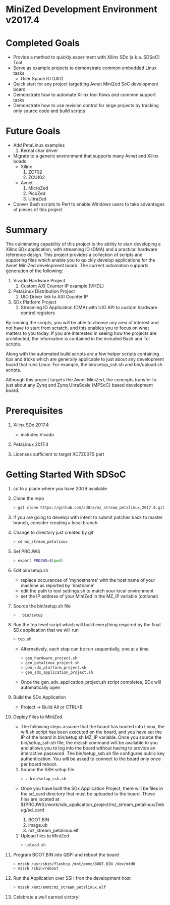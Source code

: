 # MiniZed Development Environment v2017.4

# Completed Goals 
* Provide a method to quickly experiment with Xilinx SDx (a.k.a. SDSoC) Tool
* Serve as example projects to demonstrate common embedded Linux tasks
  * User Space IO (UIO)
* Quick start for any project targetting Avnet MiniZed SoC development board
* Demonstrate how to automate Xilinx tool flows and common support tasks
* Demonstrate how to use revision control for large projects by tracking only source code and build scripts

# Future Goals
* Add PetaLinux examples
  1. Kernal char driver
* Migrate to a generic environment that supports many Avnet and Xilinx boads
  * Xilinx
    1. ZC702
    1. ZCU102
  * Avnet
    1. MicroZed
    1. PicoZed
    1. UltraZed
* Conver Bash scripts to Perl to enable Windows users to take advantages of pieces of this project    

# Summary
The culminating capability of this project is the ability to start developing a Xilinx SDx application, with streaming IO (DMA) and a practical hardware reference design. This project provides a collection of scripts and supporing files which enable you to quickly develop applications for the Avnet MiniZed development board. The current automation supports generation of the following:

1. Vivado Hardware Project
   1. Custom AXI Counter IP example (VHDL)
1. PetaLinux Distribution Project
   1. UIO Driver link to AXI Counter IP
1. SDx Platform Project
   1. Streaming IO Application (DMA) with UIO API to custom hardware control registers
   
By running the scripts, you will be able to choose any area of interest and not have to start from scratch, and this enables you to focus on what matters to you today. If you are interested in seeing how the projects are architected, the information is contained in the included Bash and Tcl scripts.  

Along with the automated build scripts are a few helper scripts containing tips and tricks which are generally applicable to just about any development board that runs Linux. For example, the bin/setup_ssh.sh and bin/upload.sh scripts.

Although this project targets the Avnet MiniZed, the concepts transfer to just about any Zynq and Zynq UltraScale (MPSoC) based development board.

# Prerequisites

1. Xilinx SDx 2017.4 
   - includes Vivado
   
1. PetaLinux 2017.4 

1. Licenses sufficient to target XC7Z007S part

# Getting Started With SDSoC

1. cd to a place where you have 20GB available

1. Clone the repo
   ```sh
   > git clone https://github.com/ad0rx/mz_stream_petalinux_2017.4.git mz_stream_petalinux --depth 1
   ```

1. If you are going to develop with intent to submit patches back to master branch, 
   consider creating a local branch

1. Change to directory just created by git
   ```sh
   > cd mz_stream_petalinux
   ```

5. Set PROJWS
   ```sh
   > export PROJWS=$(pwd)
   ```

1. Edit bin/setup.sh
   - replace occurances of 'myhostname' with the host name of your machine as reported by 'hostname'
   - edit the path to tool settings.sh to match your local environment
   - set the IP address of your MiniZed in the MZ_IP variable (optional)
  
1. Source the bin/setup.sh file
   ```sh
   > . bin/setup
   ```

1. Run the top level script which will build everything required by the final
   SDx application that we will run
   ```sh
   > top.sh
   ```
   
   - Alternatively, each step can be run sequentially, one at a time
     ```sh
     > gen_hardware_project.sh
     > gen_petalinux_project.sh
     > gen_sdx_platform_project.sh
     > gen_sdx_application_project.sh
     ```
   - Once the gen_sdx_application_project.sh script completes, SDx will automatically open
   
1. Build the SDx Application

   - Project -> Build All or CTRL+B
   
1. Deploy Files to MiniZed

   - The following steps assume that the board has booted into Linux, the wifi.sh script has been executed on the board, and you have set the IP of the board in bin/setup.sh MZ_IP variable. Once you source the bin/setup_ssh.sh file, the mzssh command will be available to you and allows you to log into the board without having to provide an interactive password. The bin/setup_ssh.sh file configures public key authentication. You will be asked to connect to the board only once per board reboot.

   1. Source the SSH setup file
      ```sh
      > . bin/setup_ssh.sh
      ```

   - Once you have built the SDx Application Project, there will be files in the sd_card directory that must be uploaded to the board. These files are located at ${PROJWS}/work/sdx_application_project/mz_stream_petalinux/Debug/sd_card

     1. BOOT.BIN
     1. image.ub
     1. mz_stream_petalinux.elf
     
   1. Upload files to MiniZed
      ```sh
      > upload.sh
      ```

1. Program BOOT.BIN into QSPI and reboot the board
   ```sh
   > mzssh /usr/sbin/flashcp /mnt/emmc/BOOT.BIN /dev/mtd0
   > mzssh /sbin/reboot
   ```

1. Run the Application over SSH fron the development host
   ```sh
   > mzssh /mnt/emmt/mz_stream_petalinux.elf
   ```
   
1. Celebrate a well earned victory!
